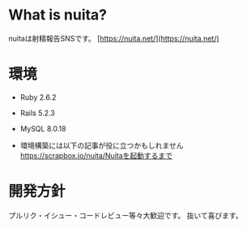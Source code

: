 # What is nuita?
nuitaは射精報告SNSです。 
[https://nuita.net/](https://nuita.net/)

# 環境
- Ruby 2.6.2
- Rails 5.2.3
- MySQL 8.0.18

- 環境構築には以下の記事が役に立つかもしれません
https://scrapbox.io/nuita/Nuitaを起動するまで

# 開発方針
プルリク・イシュー・コードレビュー等々大歓迎です。
抜いて喜びます。
